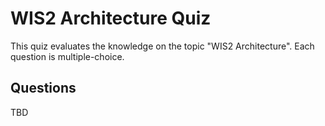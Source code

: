 # WIS2 Architecture Quiz

This quiz evaluates the knowledge on the topic "WIS2 Architecture". Each question is multiple-choice.

## Questions

TBD